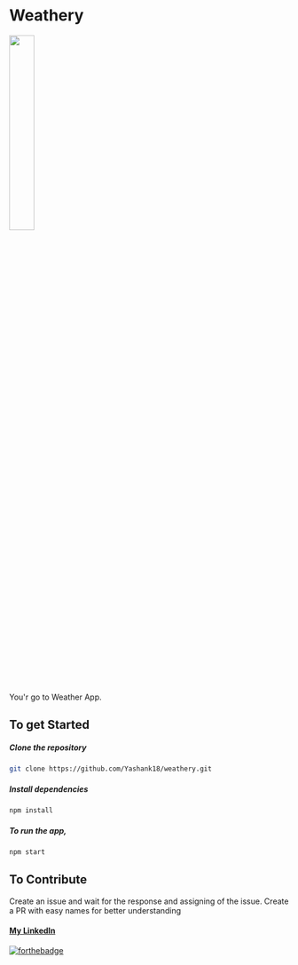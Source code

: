 # Weathery

<img src="https://user-images.githubusercontent.com/46098062/104203115-c8083f80-5451-11eb-9a72-c7a05d9eaf5b.png" width="30%">


You'r go to Weather App.


## To get Started

  ##### Clone the repository
```bash
git clone https://github.com/Yashank18/weathery.git
```
  ##### Install dependencies
```bash
npm install
```

  ##### To run the app,
```bash
npm start
```

## To Contribute
Create an issue and wait for the response and assigning of the issue.
Create a PR with easy names for better understanding

#### [My LinkedIn](https://www.linkedin.com/in/yashank18/)
[![forthebadge](https://forthebadge.com/images/badges/built-with-love.svg)](https://github.com/Yashank18)
